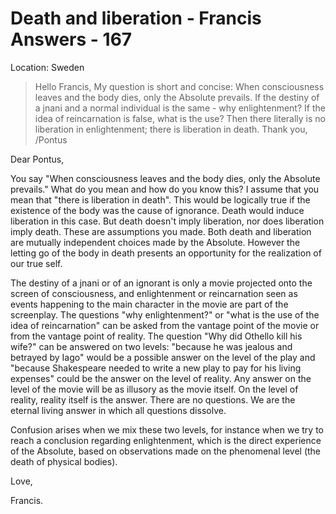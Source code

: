 # Death and liberation - Francis Answers - 167

Location: Sweden

>Hello Francis, My question is short and concise: When consciousness leaves and the body dies, only the Absolute prevails. If the destiny of a jnani and a normal individual is the same - why enlightenment? If the idea of reincarnation is false, what is the use? Then there literally is no liberation in enlightenment; there is liberation in death. Thank you, /Pontus

Dear Pontus,

You say "When consciousness leaves and the body dies, only the Absolute prevails." What do you mean and how do you know this? I assume that you mean that "there is liberation in death". This would be logically true if the existence of the body was the cause of ignorance. Death would induce liberation in this case. But death doesn't imply liberation, nor does liberation imply death. These are assumptions you made. Both death and liberation are mutually independent choices made by the Absolute. However the letting go of the body in death presents an opportunity for the realization of our true self.

The destiny of a jnani or of an ignorant is only a movie projected onto the screen of consciousness, and enlightenment or reincarnation seen as events happening to the main character in the movie are part of the screenplay. The questions "why enlightenment?" or "what is the use of the idea of reincarnation" can be asked from the vantage point of the movie or from the vantage point of reality. The question "Why did Othello kill his wife?" can be answered on two levels: "because he was jealous and betrayed by Iago" would be a possible answer on the level of the play and "because Shakespeare needed to write a new play to pay for his living expenses" could be the answer on the level of reality. Any answer on the level of the movie will be as illusory as the movie itself. On the level of reality, reality itself is the answer. There are no questions. We are the eternal living answer in which all questions dissolve.

Confusion arises when we mix these two levels, for instance when we try to reach a conclusion regarding enlightenment, which is the direct experience of the Absolute, based on observations made on the phenomenal level (the death of physical bodies).

Love,

Francis.

